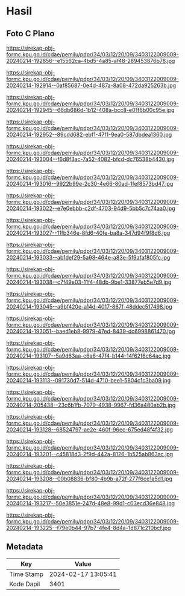 # Hasil

## Foto C Plano

https://sirekap-obj-formc.kpu.go.id/cdae/pemilu/pdpr/34/03/12/20/09/3403122009009-20240214-192856--e15562ca-4bd5-4a85-af48-289453876b78.jpg

https://sirekap-obj-formc.kpu.go.id/cdae/pemilu/pdpr/34/03/12/20/09/3403122009009-20240214-192914--0af85687-0e4d-487a-8a08-472da925263b.jpg

https://sirekap-obj-formc.kpu.go.id/cdae/pemilu/pdpr/34/03/12/20/09/3403122009009-20240214-192945--66db686d-1b12-408a-bcc8-e01f6b00c95e.jpg

https://sirekap-obj-formc.kpu.go.id/cdae/pemilu/pdpr/34/03/12/20/09/3403122009009-20240214-192952--89cdd682-ebf1-47f1-9ea0-587dbdea1360.jpg

https://sirekap-obj-formc.kpu.go.id/cdae/pemilu/pdpr/34/03/12/20/09/3403122009009-20240214-193004--f6d8f3ac-7a52-4082-bfcd-dc76538b4430.jpg

https://sirekap-obj-formc.kpu.go.id/cdae/pemilu/pdpr/34/03/12/20/09/3403122009009-20240214-193016--9922b99e-2c30-4e66-80ad-1fef8573bd47.jpg

https://sirekap-obj-formc.kpu.go.id/cdae/pemilu/pdpr/34/03/12/20/09/3403122009009-20240214-193022--e7e0ebbb-c2df-4703-94d9-5bb5c7c74aa0.jpg

https://sirekap-obj-formc.kpu.go.id/cdae/pemilu/pdpr/34/03/12/20/09/3403122009009-20240214-193027--11fb346e-8fd6-40fe-ba8a-347d94f9f8d6.jpg

https://sirekap-obj-formc.kpu.go.id/cdae/pemilu/pdpr/34/03/12/20/09/3403122009009-20240214-193033--ab1def29-5a98-464e-a83e-5f9afaf805fc.jpg

https://sirekap-obj-formc.kpu.go.id/cdae/pemilu/pdpr/34/03/12/20/09/3403122009009-20240214-193038--c7f49e03-11f4-48db-9be1-33877eb5e7d9.jpg

https://sirekap-obj-formc.kpu.go.id/cdae/pemilu/pdpr/34/03/12/20/09/3403122009009-20240214-193045--a9bf420e-a14d-4017-867f-48ddec517498.jpg

https://sirekap-obj-formc.kpu.go.id/cdae/pemilu/pdpr/34/03/12/20/09/3403122009009-20240214-193051--baed1eb8-9979-47ed-8439-dc6998861470.jpg

https://sirekap-obj-formc.kpu.go.id/cdae/pemilu/pdpr/34/03/12/20/09/3403122009009-20240214-193107--5a9d63aa-c6a6-47f4-b144-14f62f6c64ac.jpg

https://sirekap-obj-formc.kpu.go.id/cdae/pemilu/pdpr/34/03/12/20/09/3403122009009-20240214-193113--091730d7-514d-4710-bee1-5804c1c3ba09.jpg

https://sirekap-obj-formc.kpu.go.id/cdae/pemilu/pdpr/34/03/12/20/09/3403122009009-20240214-205438--23c6b1fb-7079-4938-9967-fd36a480ab2b.jpg

https://sirekap-obj-formc.kpu.go.id/cdae/pemilu/pdpr/34/03/12/20/09/3403122009009-20240214-193128--68524797-ae2e-460f-96ec-675ed48f4f32.jpg

https://sirekap-obj-formc.kpu.go.id/cdae/pemilu/pdpr/34/03/12/20/09/3403122009009-20240214-193201--c45818d3-2f9d-442a-8126-1b525ab863ac.jpg

https://sirekap-obj-formc.kpu.go.id/cdae/pemilu/pdpr/34/03/12/20/09/3403122009009-20240214-193208--00b08836-bf80-4b9b-a72f-277f6ce1a5d1.jpg

https://sirekap-obj-formc.kpu.go.id/cdae/pemilu/pdpr/34/03/12/20/09/3403122009009-20240214-193217--50e3851e-247d-48e8-99d1-c03ecd36e848.jpg

https://sirekap-obj-formc.kpu.go.id/cdae/pemilu/pdpr/34/03/12/20/09/3403122009009-20240214-193225--f79e0b44-97b7-4fe4-8d4a-1d871c210bcf.jpg


## Metadata

| Key        | Value               |
| ---------- | ------------------- |
| Time Stamp | 2024-02-17 13:05:41 |
| Kode Dapil | 3401                |



